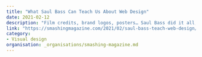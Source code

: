 ```yaml
---
title: "What Saul Bass Can Teach Us About Web Design"
date: 2021-02-12
description: "Film credits, brand logos, posters… Saul Bass did it all, and the principles that informed his work are just as valuable now as they were 50 years ago."
link: "https://smashingmagazine.com/2021/02/saul-bass-teach-web-design/"
category:
- Visual design
organisation: _organisations/smashing-magazine.md
---
```

